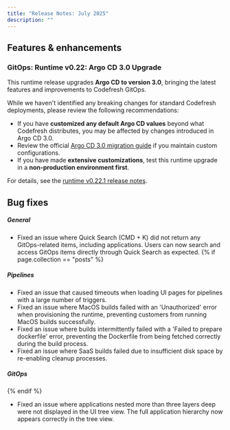```yaml
---
title: "Release Notes: July 2025"
description: ""
---
```

## Features & enhancements
### GitOps: Runtime v0.22: Argo CD 3.0 Upgrade

This runtime release upgrades **Argo CD to version 3.0**, bringing the latest features and improvements to Codefresh GitOps.

While we haven't identified any breaking changes for standard Codefresh deployments, please review the following recommendations:  

* If you have **customized any default Argo CD values** beyond what Codefresh distributes, you may be affected by changes introduced in Argo CD 3.0.  
* Review the official [Argo CD 3.0 migration guide](https://argo-cd.readthedocs.io/en/stable/operator-manual/upgrading/3.0-migration/) if you maintain custom configurations.  
* If you have made **extensive customizations**, test this runtime upgrade in a **non-production environment first**.

For details, see the [runtime v0.22.1 release notes](https://github.com/codefresh-io/gitops-runtime-helm/releases/tag/0.22.1).



## Bug fixes
##### General
* Fixed an issue where Quick Search (CMD + K) did not return any GitOps-related items, including applications. Users can now search and access GitOps items directly through Quick Search as expected.
{% if page.collection == "posts" %}
##### Pipelines
* Fixed an issue that caused timeouts when loading UI pages for pipelines with a large number of triggers.
* Fixed an issue where MacOS builds failed with an 'Unauthorized' error when provisioning the runtime, preventing customers from running MacOS builds successfully.
* Fixed an issue where builds intermittently failed with a 'Failed to prepare dockerfile' error, preventing the Dockerfile from being fetched correctly during the build process.
* Fixed an issue where SaaS builds failed due to insufficient disk space by re-enabling cleanup processes.

##### GitOps
{% endif %}
* Fixed an issue where applications nested more than three layers deep were not displayed in the UI tree view. The full application hierarchy now appears correctly in the tree view.
